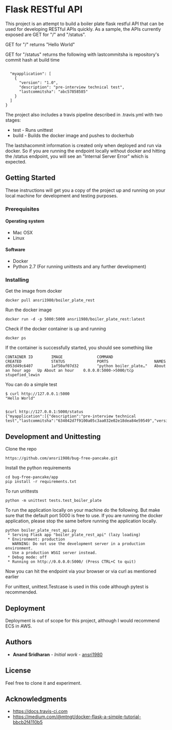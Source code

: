 # Flask RESTful API

This project is an attempt to build a boiler plate flask restful API that can be used for developing RESTful APIs quickly. As a sample, the APIs currently exposed are GET for "/" and "/status".


GET for "/" returns "Hello World"

GET for "/status" returns the following with lastcommitsha is repository's commit hash at build time

```

  "myapplication": [
    {
      "version": "1.0",
      "description": "pre-interview technical test",
      "lastcommitsha": "abc57858585"
    }
  ]
}
```

The project also includes a travis pipeline described in .travis.yml with two stages:
* test - Runs unittest
* build - Builds the docker image and pushes to dockerhub
 
The lastshacommit information is created only when deployed and run via docker. So if you are running the endpoint locally without docker and hitting the /status endpoint, you will see an "Internal Server Error" which is expected. 


## Getting Started

These instructions will get you a copy of the project up and running on your local machine for development and testing purposes. 

### Prerequisites

#### Operating system
* Mac OSX
* Linux

#### Software 
* Docker
* Python 2.7 (For running unittests and any further development)

### Installing

Get the image from docker

```
docker pull ansri1980/boiler_plate_rest
```

Run the docker image

```
docker run -d -p 5000:5000 ansri1980/boiler_plate_rest:latest
```

Check if the docker container is up and running

```
docker ps
```

If the container is successfully started, you should see something like

```
CONTAINER ID        IMAGE               COMMAND                  CREATED             STATUS              PORTS                    NAMES
d953d49c6407        1af50af07d32        "python boiler_plate…"   About an hour ago   Up About an hour    0.0.0.0:5000->5000/tcp   stupefied_lewin
```

You can do a simple test

```
$ curl http://127.0.0.1:5000
"Hello World"


$curl http://127.0.0.1:5000/status
{"myapplication":[{"description":"pre-interview technical test","lastcommitsha":"634042d7f9100a05c3aa032e02e18dea84e59549","version":"1.0"}]}
```

## Development and Unittesting

Clone the repo

```
https://github.com/ansri1980/bug-free-pancake.git
```

Install the python requirements

``` 
cd bug-free-pancake/app
pip install -r requirements.txt
```

To run unittests

```
python -m unittest tests.test_boiler_plate
```

To run the application locally on your machine do the following. But make sure that the default port 5000 is free to use. If you are running the docker application, please stop the same before running the application locally.  

```
python boiler_plate_rest_api.py
 * Serving Flask app "boiler_plate_rest_api" (lazy loading)
 * Environment: production
   WARNING: Do not use the development server in a production environment.
   Use a production WSGI server instead.
 * Debug mode: off
 * Running on http://0.0.0.0:5000/ (Press CTRL+C to quit)
```

Now you can hit the endpoint via your browser or via curl as mentioned earlier

For unittest, unittest.Testcase is used in this code although pytest is recommended. 

## Deployment

Deployment is out of scope for this project, although I would recommend ECS in AWS. 

## Authors

* **Anand Sridharan** - *Initial work* - [ansri1980](https://github.com/ansri1980)


## License

Feel free to clone it and experiment. 

## Acknowledgments

* https://docs.travis-ci.com
* https://medium.com/@mtngt/docker-flask-a-simple-tutorial-bbcb2f4110b5

